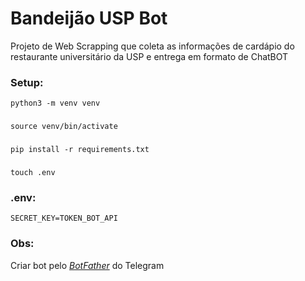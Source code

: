 # Bandeijão USP Bot

Projeto de Web Scrapping que coleta as informações de cardápio do restaurante universitário da USP e entrega em formato de ChatBOT


### Setup:

    python3 -m venv venv
###
    source venv/bin/activate
###
    pip install -r requirements.txt
###
    touch .env

### .env:

    SECRET_KEY=TOKEN_BOT_API

### Obs:

Criar bot pelo *[BotFather](https://core.telegram.org/bots#how-do-i-create-a-bot)* do Telegram


